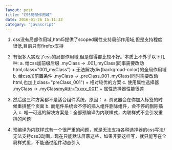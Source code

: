 ```yaml
---
layout: post
title: "CSS局部作用域"
date: 2016-01-26 15:11:33
category: "javascript"
---
```


1. css没有局部作用域,html5提供了scoped属性支持局部作用域,但是支持程度很低,目前只有firefox支持

2. 有很多人实现了css的局部作用域,但是做得都比较不好。本质上不外乎以下几种:
	a. 给css加前缀后缀 .myClass -> .001_myClass(同事需要改动html,class="001_myClass")
		+ 无法解决div{backgroud-color}的全局作用域
	b. 给css加前置条件 .myClass -> .preClass_001 .myClass(同时需要改动html,也加上class="preClass_001")
		+ 相对较优的方案
	c. 使用属性选择器  .myClass -> .myClass[myAttr="xxxx_001"](同时需要改动html,也加上myAttr="xxxx_001")
		+ 属性选择器性能很差

3. 然后这三种方案都不是适合组件系统，原因：
	a. 浏览器会在你加入<style></style>标签的时候重排整个页面
	b. 而组件系统会不停的插入组件删除组件，会不停的删除<style></style>插入<style></style>
	c. 唯一可选的解决方案是：全部预编译为内联样式，内联样式不会引发重排的问题

4. 预编译为内联样式有一个很严重的问题，就是无法支持各种选择器的css写法/无法支持css3动画，现在只能默认屏蔽这些，如果非要这样写，就只能写在全局样式里，不能通过组件动态引入

